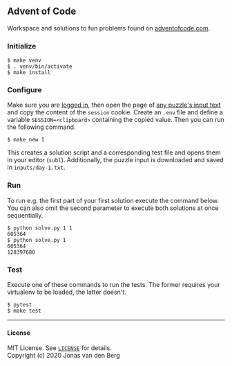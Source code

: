 ## Advent of Code

Workspace and solutions to fun problems found on [adventofcode.com](https://adventofcode.com/).

### Initialize

```
$ make venv
$ . venv/bin/activate
$ make install
```

### Configure

Make sure you are [logged in](https://adventofcode.com/auth/login), then open the page of [any puzzle's input text](https://adventofcode.com/2020/day/1/input) and copy the content of the `session` cookie. Create an `.env` file and define a variable `SESSION=<clipboard>` containing the copied value. Then you can run the following command.

```
$ make new 1
```

This creates a solution script and a corresponding test file and opens them in your editor (`subl`). Additionally, the puzzle input is downloaded and saved in `inputs/day-1.txt`.

### Run

To run e.g. the first part of your first solution execute the command below. You can also omit the second parameter to execute both solutions at once sequentially.

```
$ python solve.py 1 1
605364
$ python solve.py 1
605364
128397680
```

### Test

Execute one of these commands to run the tests. The former requires your virtualenv to be loaded, the latter doesn't.

```
$ pytest
$ make test
```

---

#### License

MIT License. See [`LICENSE`](/LICENSE) for details.  
Copyright (c) 2020 Jonas van den Berg
